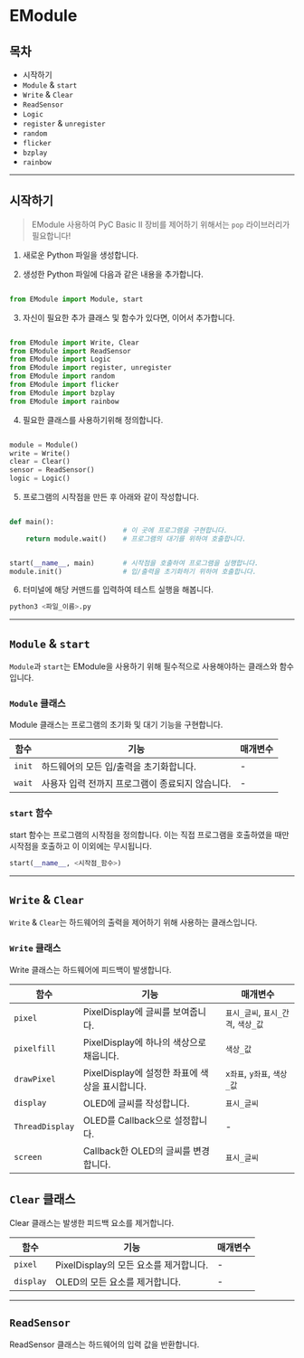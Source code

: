 
# **EModule**

## **목차**
- 시작하기
- `Module` & `start`
- `Write` & `Clear`
- `ReadSensor`
- `Logic`
- `register` & `unregister`
- `random`
- `flicker`
- `bzplay`
- `rainbow`

---

## 시작하기
> EModule 사용하여 PyC Basic II 장비를 제어하기 위해서는 `pop` 라이브러리가 필요합니다!

1. 새로운 Python 파일을 생성합니다.

2. 생성한 Python 파일에 다음과 같은 내용을 추가합니다.
```python

from EModule import Module, start

```

3. 자신이 필요한 추가 클래스 및 함수가 있다면, 이어서 추가합니다.
```python

from EModule import Write, Clear
from EModule import ReadSensor
from EModule import Logic
from EModule import register, unregister
from EModule import random
from EModule import flicker
from EModule import bzplay
from EModule import rainbow

```

4. 필요한 클래스를 사용하기위해 정의합니다.
```python

module = Module()
write = Write()
clear = Clear()
sensor = ReadSensor()
logic = Logic()

```

5. 프로그램의 시작점을 만든 후 아래와 같이 작성합니다.
```python

def main():
                            # 이 곳에 프로그램을 구현합니다.
    return module.wait()    # 프로그램의 대기를 위하여 호출합니다.


start(__name__, main)       # 시작점을 호출하여 프로그램을 실행합니다.
module.init()               # 입/출력을 초기화하기 위하여 호출합니다.

```

6. 터미널에 해당 커맨드를 입력하여 테스트 실행을 해봅니다.
```sh
python3 <파일_이름>.py
```

---

## `Module` & `start`
`Module`과 `start`는 EModule을 사용하기 위해 필수적으로 사용해야하는 클래스와 함수입니다.

### `Module` 클래스
Module 클래스는 프로그램의 초기화 및 대기 기능을 구현합니다.

|함수|기능|매개변수|
|----|---|---|
|`init`|하드웨어의 모든 입/출력을 초기화합니다.|-|
|`wait`|사용자 입력 전까지 프로그램이 종료되지 않습니다.|-|


### `start` 함수
start 함수는 프로그램의 시작점을 정의합니다.
이는 직접 프로그램을 호출하였을 때만 시작점을 호출하고 이 이외에는 무시됩니다.
```python
start(__name__, <시작점_함수>)
```

---

## `Write` & `Clear`
`Write` & `Clear`는 하드웨어의 출력을 제어하기 위해 사용하는 클래스입니다.

### `Write` 클래스
Write 클래스는 하드웨어에 피드백이 발생합니다.

|함수|기능|매개변수|
|----|---|---|
|`pixel`|PixelDisplay에 글씨를 보여줍니다.|`표시_글씨`, `표시_간격`, `색상_값`|
|`pixelfill`|PixelDisplay에 하나의 색상으로 채웁니다.|`색상_값`|
|`drawPixel`|PixelDisplay에 설정한 좌표에 색상을 표시합니다.|`x좌표`, `y좌표`, `색상_값`|
|`display`|OLED에 글씨를 작성합니다.|`표시_글씨`|
|`ThreadDisplay`|OLED를 Callback으로 설정합니다.|-|
|`screen`|Callback한 OLED의 글씨를 변경합니다.|`표시_글씨`|

## `Clear` 클래스
Clear 클래스는 발생한 피드백 요소를 제거합니다.

|함수|기능|매개변수|
|----|---|---|
|`pixel`|PixelDisplay의 모든 요소를 제거합니다.|-|
|`display`|OLED의 모든 요소를 제거합니다.|-|

---

## `ReadSensor`
ReadSensor 클래스는 하드웨어의 입력 값을 반환합니다.

